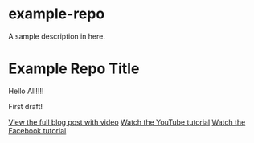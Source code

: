 # example-repo
A sample description in here.
# Example Repo Title
Hello All!!!! 

First draft!

[View the full blog post with video](https://kalob.io/blog/getting-started-with-github/)
[Watch the YouTube tutorial](https://www.youtube.com/watch?v=KtEMscpVh5Q)
[Watch the Facebook tutorial](https://www.facebook.com/kalob.io/videos/173177946858054/)

